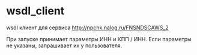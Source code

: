 # wsdl_client
wsdl клиент для сервиса http://npchk.nalog.ru/FNSNDSCAWS_2

При запуске принимает параметры ИНН и КПП / ИНН. Если параметры не указаны, запрашивает их у пользователя.
